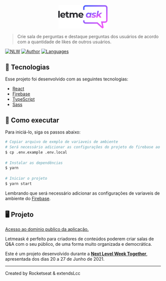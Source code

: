 <p align="center">
  <img alt="Letmeask" src="src/assets/images/logo.svg" width="160px">
</p>

<p align="center">

> Crie sala de perguntas e destaque perguntas dos usuários de acordo com a quantidade de likes de outros usuários.

[![NLW](https://img.shields.io/static/v1?label=NLW&message=06&color=8257E5&labelColor=000000)](06)
[![Author](https://img.shields.io/badge/author-extendslcc-8257E5?style=flat-square)](https://github.com/extendsLcc)
[![Languages](https://img.shields.io/github/languages/count/extendsLcc/NLWT-LetMeAsk?color=%238257E5&style=flat-square)](#)

</p>


## :test_tube: Tecnologias

Esse projeto foi desenvolvido com as seguintes tecnologias:

- [React](https://reactjs.org)
- [Firebase](https://firebase.google.com/)
- [TypeScript](https://www.typescriptlang.org/)
- [Sass](https://sass-lang.com/)

## :rocket: Como executar

Para iniciá-lo, siga os passos abaixo:
```bash
# Copiar arquivo de exmplo de variaveis de ambiente
# Será necessário adicionar as configurações do projeto do firebase ao .env.local
$ cp .env.example .env.local

# Instalar as dependências
$ yarn

# Iniciar o projeto
$ yarn start
```

Lembrando que será necessário adicionar as configurações de variaveis de ambiente do [Firebase](https://firebase.google.com/).

## :desktop_computer: Projeto

[Acesso ao dominio publico da aplicação.](https://letmeask-49a6a.web.app/)

Letmeask é perfeito para criadores de conteúdos poderem criar salas de Q&A com o seu público, de uma forma muito organizada e democrática. 

Este é um projeto desenvolvido durante a **[Next Level Week Together](https://nextlevelweek.com/)**, apresentada dos dias 20 a 27 de Junho de 2021.

---

Created by Rocketseat & extendsLcc